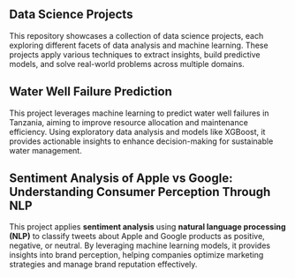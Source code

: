 ## Data Science Projects 
This repository showcases a collection of data science projects, each exploring different facets of data analysis and machine learning. These projects apply various techniques to extract insights, build predictive models, and solve real-world problems across multiple domains.

## Water Well Failure Prediction

This project leverages machine learning to predict water well failures in Tanzania, aiming to improve resource allocation and maintenance efficiency. Using exploratory data analysis and models like XGBoost, it provides actionable insights to enhance decision-making for sustainable water management.

## Sentiment Analysis of Apple vs Google: Understanding Consumer Perception Through NLP

This project applies **sentiment analysis** using **natural language processing (NLP)** to classify tweets about Apple and Google products as positive, negative, or neutral. By leveraging machine learning models, it provides insights into brand perception, helping companies optimize marketing strategies and manage brand reputation effectively.



